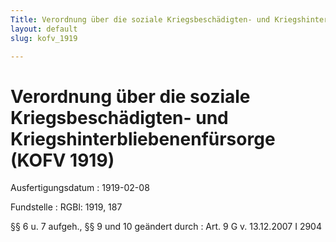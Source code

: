```yaml
---
Title: Verordnung über die soziale Kriegsbeschädigten- und Kriegshinterbliebenenfürsorge
layout: default
slug: kofv_1919

---
```


# Verordnung über die soziale Kriegsbeschädigten- und Kriegshinterbliebenenfürsorge (KOFV 1919)

Ausfertigungsdatum
:   1919-02-08

Fundstelle
:   RGBl: 1919, 187

§§ 6 u. 7 aufgeh., §§ 9 und 10 geändert durch
:   Art. 9 G v. 13.12.2007 I 2904

